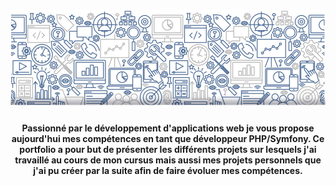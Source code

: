 # ![banner](https://github.com/sebAvenel/sebAvenel/blob/master/banner.PNG)


<h4 align='center'>
  Passionné par le développement d'applications web
  je vous propose aujourd'hui mes compétences en tant que développeur PHP/Symfony.
  Ce portfolio a pour but de présenter les différents projets sur lesquels j'ai travaillé au cours de mon cursus
  mais aussi mes projets personnels que j'ai pu créer par la suite afin de faire évoluer mes compétences.
</h4>
